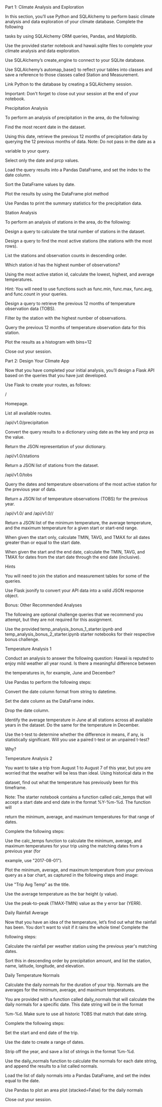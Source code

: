 Part 1: Climate Analysis and Exploration


In this section, you’ll use Python and SQLAlchemy to perform basic climate analysis and data exploration of your climate database. Complete the following 

tasks by using SQLAlchemy ORM queries, Pandas, and Matplotlib.

Use the provided starter notebook and hawaii.sqlite files to complete your climate analysis and data exploration.

Use SQLAlchemy’s create_engine to connect to your SQLite database.

Use SQLAlchemy’s automap_base() to reflect your tables into classes and save a reference to those classes called Station and Measurement.

Link Python to the database by creating a SQLAlchemy session.

Important: Don't forget to close out your session at the end of your notebook.


Precipitation Analysis

To perform an analysis of precipitation in the area, do the following:

Find the most recent date in the dataset.

Using this date, retrieve the previous 12 months of precipitation data by querying the 12 previous months of data. Note: Do not pass in the date as a 

variable to your query.

Select only the date and prcp values.

Load the query results into a Pandas DataFrame, and set the index to the date column.

Sort the DataFrame values by date.

Plot the results by using the DataFrame plot method

Use Pandas to print the summary statistics for the precipitation data.



Station Analysis


To perform an analysis of stations in the area, do the following:

Design a query to calculate the total number of stations in the dataset.

Design a query to find the most active stations (the stations with the most rows).

List the stations and observation counts in descending order.

Which station id has the highest number of observations?

Using the most active station id, calculate the lowest, highest, and average temperatures.

Hint: You will need to use functions such as func.min, func.max, func.avg, and func.count in your queries.


Design a query to retrieve the previous 12 months of temperature observation data (TOBS).

Filter by the station with the highest number of observations.

Query the previous 12 months of temperature observation data for this station.

Plot the results as a histogram with bins=12


Close out your session.




Part 2: Design Your Climate App


Now that you have completed your initial analysis, you’ll design a Flask API based on the queries that you have just developed.

Use Flask to create your routes, as follows:


/

Homepage.

List all available routes.

/api/v1.0/precipitation

Convert the query results to a dictionary using date as the key and prcp as the value.

Return the JSON representation of your dictionary.


/api/v1.0/stations

Return a JSON list of stations from the dataset.


/api/v1.0/tobs

Query the dates and temperature observations of the most active station for the previous year of data.

Return a JSON list of temperature observations (TOBS) for the previous year.


/api/v1.0/<start> and /api/v1.0/<start>/<end>

Return a JSON list of the minimum temperature, the average temperature, and the maximum temperature for a given start or start-end range.

When given the start only, calculate TMIN, TAVG, and TMAX for all dates greater than or equal to the start date.

When given the start and the end date, calculate the TMIN, TAVG, and TMAX for dates from the start date through the end date (inclusive).





Hints

You will need to join the station and measurement tables for some of the queries.

Use Flask jsonify to convert your API data into a valid JSON response object.



Bonus: Other Recommended Analyses

  
The following are optional challenge queries that we recommend you attempt, but they are not required for this assignment.

Use the provided temp_analysis_bonus_1_starter.ipynb and temp_analysis_bonus_2_starter.ipynb starter notebooks for their respective bonus challenge.


Temperature Analysis 1

  
  Conduct an analysis to answer the following question: Hawaii is reputed to enjoy mild weather all year round. Is there a meaningful difference between 
  
  the temperatures in, for example, June and December?


Use Pandas to perform the following steps:

Convert the date column format from string to datetime.

Set the date column as the DataFrame index.

Drop the date column.

Identify the average temperature in June at all stations across all available years in the dataset. Do the same for the temperature in December.

Use the t-test to determine whether the difference in means, if any, is statistically significant. Will you use a paired t-test or an unpaired t-test? 
  
Why?



Temperature Analysis 2


You want to take a trip from August 1 to August 7 of this year, but you are worried that the weather will be less than ideal. Using historical data in the 
 
dataset, find out what the temperature has previously been for this timeframe.

Note: The starter notebook contains a function called calc_temps that will accept a start date and end date in the format %Y-%m-%d. The function will 

return the minimum, average, and maximum temperatures for that range of dates.

Complete the following steps:

Use the calc_temps function to calculate the minimum, average, and maximum temperatures for your trip using the matching dates from a previous year (for 
  
example, use "2017-08-01").


Plot the minimum, average, and maximum temperature from your previous query as a bar chart, as captured in the following steps and image:

Use "Trip Avg Temp" as the title.

Use the average temperature as the bar height (y value).

Use the peak-to-peak (TMAX-TMIN) value as the y error bar (YERR).



Daily Rainfall Average

Now that you have an idea of the temperature, let’s find out what the rainfall has been. You don't want to visit if it rains the whole time! Complete the 
  
  
  following steps:


Calculate the rainfall per weather station using the previous year's matching dates.

Sort this in descending order by precipitation amount, and list the station, name, latitude, longitude, and elevation.




Daily Temperature Normals

Calculate the daily normals for the duration of your trip. Normals are the averages for the minimum, average, and maximum temperatures.

You are provided with a function called daily_normals that will calculate the daily normals for a specific date. This date string will be in the format 
  
%m-%d. Make sure to use all historic TOBS that match that date string.


  Complete the following steps:

Set the start and end date of the trip.

Use the date to create a range of dates.

Strip off the year, and save a list of strings in the format %m-%d.

Use the daily_normals function to calculate the normals for each date string, and append the results to a list called normals.

Load the list of daily normals into a Pandas DataFrame, and set the index equal to the date.

Use Pandas to plot an area plot (stacked=False) for the daily normals
  
Close out your session.
